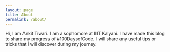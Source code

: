 ```yaml
---
layout: page
title: About
permalink: /about/
---
```


Hi, I am Ankit Tiwari. I am a sophomore at IIIT Kalyani. I have made this blog to share my progress of #100DaysofCode. I will share any useful tips or tricks that I will discover during my journey.
